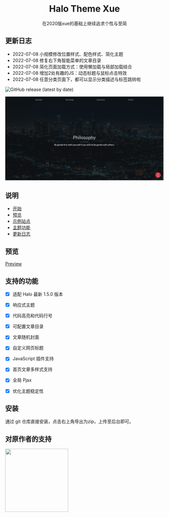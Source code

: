 <h1 style="text-align: center;">Halo Theme Xue</h1>

<p style="text-align: center">
在2020版xue的基础上继续追求个性与至简
</p>

## 更新日志

- 2022-07-08 小规模修改位置样式、配色样式、简化主题
- 2022-07-08 修复右下角智能菜单的文章目录
- 2022-07-08 简化页面加载方式：使用懒加载与局部加载结合
- 2022-07-08 增加2处有趣的JS：动态标题与鼠标点击特效
- 2022-07-08 任意分类页面下，都可以显示分类描述与标签跳转啦

![GitHub release (latest by date)](https://img.shields.io/github/v/release/halo-dev/halo?label=halo&style=flat-square)

![截图](./screenshot.png)

## 说明

- [开始](https://www.jiangmiemie.com/)
- [预览](#预览)
- [示例站点](https://www.jiangmiemie.com/)
- [主题功能](#支持的功能)
- [更新日志](#更新日志)

## 预览

  [Preview](https://www.jiangmiemie.com/)

## 支持的功能

- [x] 适配 Halo 最新 1.5.0 版本
- [x] 响应式主题
- [x] 代码高亮和代码行号
- [x] 可配置文章目录
- [x] 文章随机封面
- [x] 自定义网页标题
- [x] JavaScript 插件支持
- [x] 首页文章多样式支持
- [x] 全局 Pjax
- [x] 优化主题稳定性


## 安装

通过 git 仓库直接安装，点击右上角导出为zip，上传至后台即可。


## 对原作者的支持

<img src="https://i.loli.net/2021/03/08/mx3uE2nl6iLohr1.png" width="200" height="200"/>
